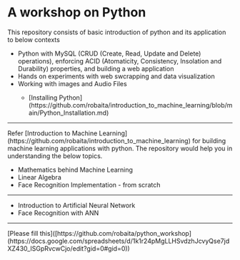 # A workshop on Python
This repository consists of basic introduction of python and its application to below contexts
<ul>
  <li>Python with MySQL (CRUD (Create, Read, Update and Delete) operations), enforcing ACID (Atomaticity, Consistency, Insolation and Durability) properties, and building a web application</li>
  <li>Hands on experiments with web swcrapping and data visualization </li>
  <li>Working with images and Audio Files</li>
  <ul>
    <li> [Installing Python](https://github.com/robaita/introduction_to_machine_learning/blob/main/Python_Installation.md) </li>
  </ul>
 </ul>
<hr> 
Refer [Introduction to Machine Learning](https://github.com/robaita/introduction_to_machine_learning) for building machine learning applications with python. The repository would help you in understanding the below topics.
<ul>
  <li>Mathematics behind Machine Learning</li>
  <li>Linear Algebra</li>
  <li>Face Recognition Implementation - from scratch</li>
 </ul>
 <hr> 
<ul>
  <li>Introduction to Artificial Neural Network</li>
  <li>Face Recognition with ANN</li>
 </ul>
<hr>
[Please fill this]([https://github.com/robaita/python_workshop](https://docs.google.com/spreadsheets/d/1k1r24pMgLLHSvdzhJcvyQse7jdXZ430_ISGpRvcwCjo/edit?gid=0#gid=0))

